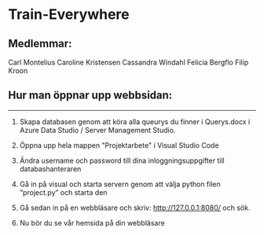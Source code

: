 # Train-Everywhere

## Medlemmar:
Carl Montelius
Caroline Kristensen
Cassandra Windahl
Felicia Bergflo
Filip Kroon

## Hur man öppnar upp webbsidan:
-----------------------------------------------------------------------

1. Skapa databasen genom att köra alla queurys du finner i Querys.docx
i Azure Data Studio / Server Management Studio.

2. Öppna upp hela mappen "Projektarbete" i Visual Studio Code

3. Ändra username och password till dina inloggningsuppgifter till databashanteraren

4. Gå in på visual och starta servern genom att välja python filen ”project.py” och starta den 

5. Gå sedan in på en webbläsare och skriv: http://127.0.0.1:8080/ och sök. 

6. Nu bör du se vår hemsida på din webbläsare
